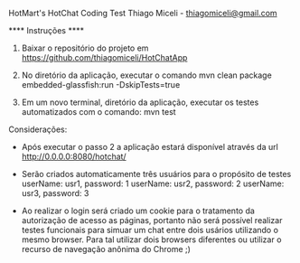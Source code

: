 HotMart's HotChat Coding Test 
Thiago Miceli - thiagomiceli@gmail.com  

**** Instruções ****

1. Baixar o repositório do projeto em https://github.com/thiagomiceli/HotChatApp

2. No diretório da aplicação, executar o comando
	 mvn clean package embedded-glassfish:run -DskipTests=true
	 
3.  Em um novo terminal, diretório da aplicação, executar os testes automatizados com o comando:
	mvn test
	
Considerações:
 * Após executar o passo 2 a aplicação estará disponível através da url
 	http://0.0.0.0:8080/hotchat/
 	
 * Serão criados automaticamente três usuários para o propósito de testes
 	userName: usr1, password: 1
 	userName: usr2, password: 2
 	userName: usr3, password: 3
 	
 * Ao realizar o login será criado um cookie para o tratamento da autorização de acesso as páginas,
 portanto não será possível realizar testes funcionais para simuar um chat entre dois usários utilizando o mesmo browser. Para tal utilizar dois browsers diferentes ou utilizar o recurso de navegação anônima do Chrome ;)
 	